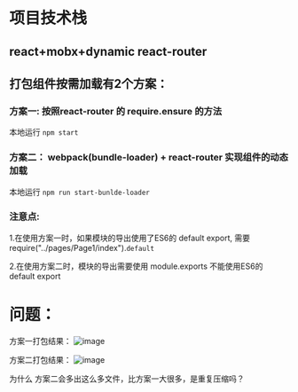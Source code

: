 # 项目技术栈
## react+mobx+dynamic react-router 



## 打包组件按需加载有2个方案：
  ### 方案一: 按照react-router 的 require.ensure 的方法
  本地运行  `npm start`

  ### 方案二： webpack(bundle-loader) + react-router 实现组件的动态加载
  本地运行  `npm run start-bunlde-loader`
  
  ### 注意点:
  1.在使用方案一时，如果模块的导出使用了ES6的 default export, 需要 require("../pages/Page1/index").`default`

  2.在使用方案二时，模块的导出需要使用 module.exports 不能使用ES6的 default export

# 问题：
 方案一打包结果：
![image](https://github.com/zdJOJO/react-mobx/static/img/1.jpg)

方案二打包结果：
![image](https://github.com/zdJOJO/react-mobx/static/img/2.jpg)

为什么 方案二会多出这么多文件，比方案一大很多，是重复压缩吗？